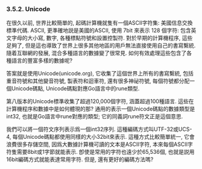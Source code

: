 ### 3.5.2. Unicode


在很久以前, 世界比較簡單的, 起碼計算機就隻有一個ASCII字符集: 美國信息交換標準代碼. ASCII, 更準確地説是美國的ASCII, 使用 7bit 來表示 128 個字符: 包含英文字母的大小寫, 數字, 各種標點符號和設置控製符. 對於早期的計算機程序, 這些足夠了, 但是這也導致了世界上很多其他地區的用戶無法直接使用自己的書寫繫統. 隨着互聯網的發展, 混合多種語言的數據變了很常見. 如何有效處理這些包含了各種語言的豐富多樣的數據呢?

答案就是使用Unicode(unicode.org), 它收集了這個世界上所有的書寫繫統, 包括重音符號和其他變音符號, 製表符和迴車符, 還有很多神祕符號, 每個符號都分配一個Unicode碼點, Unicode碼點對應Go語言中的rune類型.

第八版本的Unicode標準收集了超過120,000個字符, 涵蓋超過100種語言. 這些在計算機程序和數據中是如何體現的那? 通用的表示一個Unicode碼點的數據類型是int32, 也就是Go語言中rune對應的類型; 它的同義詞rune符文正是這個意思.

我們可以將一個符文序列表示爲一個int32序列. 這種編碼方式叫UTF-32或UCS-4, 每個Unicode碼點都使用同樣的大小32bit來表示. 這種方式比較簡單統一, 它會浪費很多存儲空間, 因爲大數據計算機可讀的文本是ASCII字符, 本來每個ASCII字符隻需要8bit或1字節就能表示. 卽使是常用的字符也遠少於65,536個, 也就是説用16bit編碼方式就能表達常用字符. 但是, 還有更好的編碼方法嗎?




